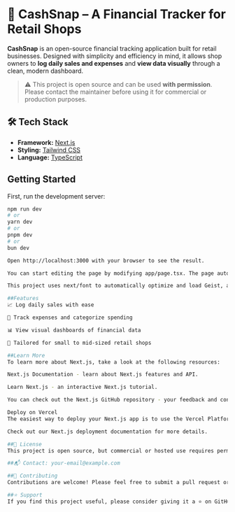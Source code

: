 # 💸 CashSnap – A Financial Tracker for Retail Shops

**CashSnap** is an open-source financial tracking application built for retail businesses. Designed with simplicity and efficiency in mind, it allows shop owners to **log daily sales and expenses** and **view data visually** through a clean, modern dashboard.

> ⚠️ This project is open source and can be used **with permission**. Please contact the maintainer before using it for commercial or production purposes.

## 🛠 Tech Stack

- **Framework:** [Next.js](https://nextjs.org/)
- **Styling:** [Tailwind CSS](https://tailwindcss.com/)
- **Language:** [TypeScript](https://www.typescriptlang.org/)

## Getting Started

First, run the development server:

```bash
npm run dev
# or
yarn dev
# or
pnpm dev
# or
bun dev

Open http://localhost:3000 with your browser to see the result.

You can start editing the page by modifying app/page.tsx. The page auto-updates as you edit the file.

This project uses next/font to automatically optimize and load Geist, a new font family for Vercel.

##Features
📈 Log daily sales with ease

💸 Track expenses and categorize spending

📊 View visual dashboards of financial data

🧾 Tailored for small to mid-sized retail shops

##Learn More
To learn more about Next.js, take a look at the following resources:

Next.js Documentation - learn about Next.js features and API.

Learn Next.js - an interactive Next.js tutorial.

You can check out the Next.js GitHub repository - your feedback and contributions are welcome!

Deploy on Vercel
The easiest way to deploy your Next.js app is to use the Vercel Platform from the creators of Next.js.

Check out our Next.js deployment documentation for more details.

##📄 License
This project is open source, but commercial or hosted use requires permission.

##📬 Contact: your-email@example.com

##🤝 Contributing
Contributions are welcome! Please feel free to submit a pull request or open an issue to discuss improvements or suggestions.

##⭐️ Support
If you find this project useful, please consider giving it a ⭐ on GitHub and sharing it with others in the retail community!






